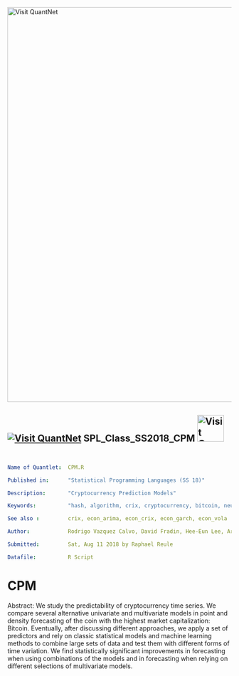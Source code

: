 
[<img src="https://github.com/QuantLet/Styleguide-and-FAQ/blob/master/pictures/banner.png" width="888" alt="Visit QuantNet">](http://quantlet.de/)

## [<img src="https://github.com/QuantLet/Styleguide-and-FAQ/blob/master/pictures/qloqo.png" alt="Visit QuantNet">](http://quantlet.de/) **SPL_Class_SS2018_CPM** [<img src="https://github.com/QuantLet/Styleguide-and-FAQ/blob/master/pictures/QN2.png" width="60" alt="Visit QuantNet 2.0">](http://quantlet.de/)


```yaml


Name of Quantlet:  CPM.R

Published in:      "Statistical Programming Languages (SS 18)"

Description:       "Cryptocurrency Prediction Models"

Keywords:          "hash, algorithm, crix, cryptocurrency, bitcoin, neural network, trading, fintech"

See also :         crix, econ_arima, econ_crix, econ_garch, econ_vola

Author:            Rodrigo Vazquez Calvo, David Fradin, Hee-Eun Lee, Aristoteles Piridis, Raphael Constantin Georg Reule

Submitted:         Sat, Aug 11 2018 by Raphael Reule

Datafile:          R Script


```


# CPM

Abstract:
We study the predictability of cryptocurrency time series. We compare several alternative univariate and multivariate models in point and density forecasting of the coin with the highest market capitalization: Bitcoin. Eventually, after discussing different approaches, we apply a set of predictors and rely on classic statistical models and machine learning methods to combine large sets of data and test them with different forms of time variation. We find statistically significant improvements in forecasting when using combinations of the models and in forecasting when relying on different selections of multivariate models.
